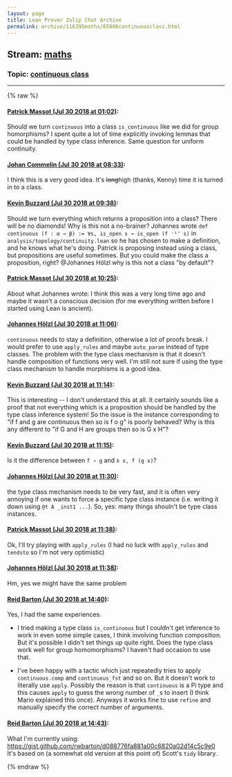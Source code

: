 ```yaml
---
layout: page
title: Lean Prover Zulip Chat Archive 
permalink: archive/116395maths/65806continuousclass.html
---
```


## Stream: [maths](index.html)
### Topic: [continuous class](65806continuousclass.html)

---


{% raw %}
#### [ Patrick Massot (Jul 30 2018 at 01:02)](https://leanprover.zulipchat.com/#narrow/stream/116395-maths/topic/continuous%20class/near/130544108):
<p>Should we turn <code>continuous</code> into a class <code>is_continuous</code> like we did for group homorphisms? I spent quite a lot of time explicitly invoking lemmas that could be handled by type class inference. Same question for uniform continuity.</p>

#### [ Johan Commelin (Jul 30 2018 at 08:33)](https://leanprover.zulipchat.com/#narrow/stream/116395-maths/topic/continuous%20class/near/130559925):
<p>I think this is a very good idea. It's <del>long</del>high (thanks, Kenny) time it is turned in to a class.</p>

#### [ Kevin Buzzard (Jul 30 2018 at 09:38)](https://leanprover.zulipchat.com/#narrow/stream/116395-maths/topic/continuous%20class/near/130562916):
<p>Should we turn everything which returns a proposition into a class? There will be no diamonds! Why is this not a no-brainer? Johannes wrote <code>def continuous (f : α → β) := ∀s, is_open s → is_open (f ⁻¹' s)</code> in <code>analysis/topology/continuity.lean</code> so he has chosen to make a definition, and he knows what he's doing. Patrick is proposing instead using a class, but propositions are useful sometimes. But you could make the class a proposition, right? <span class="user-mention" data-user-id="110294">@Johannes Hölzl</span> why is this not a class "by default"?</p>

#### [ Patrick Massot (Jul 30 2018 at 10:25)](https://leanprover.zulipchat.com/#narrow/stream/116395-maths/topic/continuous%20class/near/130564662):
<p>About what Johannes wrote: I think this was a very long time ago and maybe it wasn't a conscious decision (for me everything written before I started using Lean is ancient).</p>

#### [ Johannes Hölzl (Jul 30 2018 at 11:06)](https://leanprover.zulipchat.com/#narrow/stream/116395-maths/topic/continuous%20class/near/130566344):
<p><code>continuous</code> needs to stay a definition, otherwise a lot of proofs break. I would prefer to use <code>apply_rules</code> and maybe <code>auto_param</code> instead of type classes. The problem with the type class mechanism is that it doesn't handle composition of functions very well. I'm still not sure if using the type class mechanism to handle morphisms is a good idea.</p>

#### [ Kevin Buzzard (Jul 30 2018 at 11:14)](https://leanprover.zulipchat.com/#narrow/stream/116395-maths/topic/continuous%20class/near/130566684):
<p>This is interesting -- I don't understand this at all. It certainly sounds like a proof that not everything which is a proposition should be handled by the type class inference system! So the issue is the instance corresponding to "if f and g are continuous then so is f o g" is poorly behaved? Why is this any different to "if G and H are groups then so is G x H"?</p>

#### [ Kevin Buzzard (Jul 30 2018 at 11:15)](https://leanprover.zulipchat.com/#narrow/stream/116395-maths/topic/continuous%20class/near/130566714):
<p>Is it the difference between <code>f ∘ g</code> and <code>λ x, f (g x)</code>?</p>

#### [ Johannes Hölzl (Jul 30 2018 at 11:30)](https://leanprover.zulipchat.com/#narrow/stream/116395-maths/topic/continuous%20class/near/130567262):
<p>the type class mechanism needs to be very fast, and it is often very annoying if one wants to force a specific type class instance (i.e. writing it down using <code>@t A _inst1 ...</code>). So, yes: many things shouln't be type class instances.</p>

#### [ Patrick Massot (Jul 30 2018 at 11:38)](https://leanprover.zulipchat.com/#narrow/stream/116395-maths/topic/continuous%20class/near/130567582):
<p>Ok, I'll try playing with <code>apply_rules</code> (I had no luck with <code>apply_rules</code> and <code>tendsto</code> so I'm not very optimistic)</p>

#### [ Johannes Hölzl (Jul 30 2018 at 11:38)](https://leanprover.zulipchat.com/#narrow/stream/116395-maths/topic/continuous%20class/near/130567592):
<p>Hm, yes we might have the same problem</p>

#### [ Reid Barton (Jul 30 2018 at 14:40)](https://leanprover.zulipchat.com/#narrow/stream/116395-maths/topic/continuous%20class/near/130575267):
<p>Yes, I had the same experiences.</p>
<ul>
<li>
<p>I tried making a type class <code>is_continuous</code> but I couldn't get inference to work in even some simple cases, I think involving function composition. But it's possible I didn't set things up quite right. Does the type class work well for group homomorphisms? I haven't had occasion to use that.</p>
</li>
<li>
<p>I've been happy with a tactic which just repeatedly tries to apply <code>continuous.comp</code> and <code>continuous_fst</code> and so on. But it doesn't work to literally use <code>apply</code>. Possibly the reason is that <code>continuous</code> is a Pi type and this causes <code>apply</code> to guess the wrong number of <code>_</code>s to insert (I think Mario explained this once). Anyways it works fine to use <code>refine</code> and manually specify the correct number of arguments.</p>
</li>
</ul>

#### [ Reid Barton (Jul 30 2018 at 14:43)](https://leanprover.zulipchat.com/#narrow/stream/116395-maths/topic/continuous%20class/near/130575487):
<p>What I'm currently using: <a href="https://gist.github.com/rwbarton/d088776fa881a00c6820a02d14c5c9e0" target="_blank" title="https://gist.github.com/rwbarton/d088776fa881a00c6820a02d14c5c9e0">https://gist.github.com/rwbarton/d088776fa881a00c6820a02d14c5c9e0</a><br>
It's based on (a somewhat old version at this point of) Scott's <code>tidy</code> library.</p>


{% endraw %}
